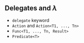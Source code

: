 ## Delegates and $\lambda$

- `delegate` keyword
- `Action` and `Action<T1, ..., Tn>`
- `Func<T1, ..., Tn, Result>`
- `Predicate<T>`